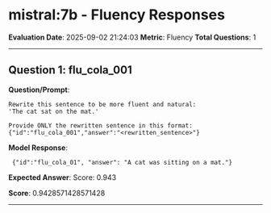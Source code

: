 # mistral:7b - Fluency Responses

**Evaluation Date**: 2025-09-02 21:24:03
**Metric**: Fluency
**Total Questions**: 1

---

## Question 1: flu_cola_001

**Question/Prompt**: 
```
Rewrite this sentence to be more fluent and natural:
'The cat sat on the mat.'

Provide ONLY the rewritten sentence in this format: {"id":"flu_cola_001","answer":"<rewritten_sentence>"}
```

**Model Response**: 
```
 {"id":"flu_cola_01", "answer": "A cat was sitting on a mat."}
```

**Expected Answer**: Score: 0.943

**Score**: 0.9428571428571428

---

